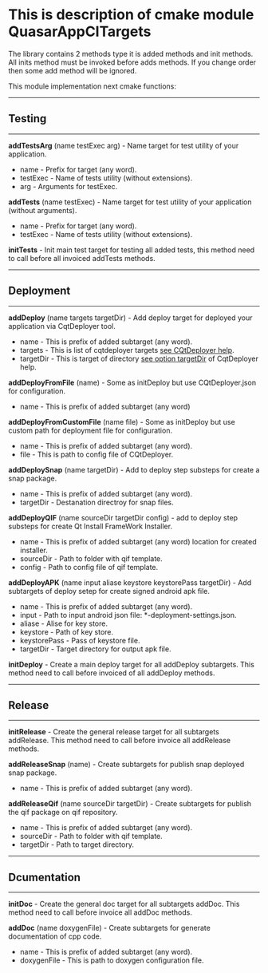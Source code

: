 # This is description of cmake module QuasarAppCITargets

The library contains 2 methods type it is added methods and init methods.
All inits method must be invoked before adds methods. If you change order then some add method will be ignored.

This module implementation next cmake functions:

---
 ## Testing
---
**addTestsArg** (name testExec arg) - Name target for test utility of your application.
- name - Prefix for target (any word).
- testExec - Name of tests utility (without extensions).
- arg - Arguments for testExec.

 **addTests** (name testExec) - Name target for test utility of your application (without arguments).
 - name - Prefix for target (any word).
 - testExec - Name of tests utility (without extensions).

 **initTests** - Init main test target for testing all added tests, this method need to call before all invoiced addTests methods.

---
 ## Deployment 
---
 **addDeploy** (name targets targetDir) - Add deploy target for deployed your application via CqtDeployer tool.
 - name - This is prefix of added subtarget (any word).
 - targets - This is list of cqtdeployer targets [see CQtDeployer help](https://github.com/QuasarApp/CQtDeployer/wiki/).
 - targetDir - This is target of directory [see option targetDir](https://github.com/QuasarApp/CQtDeployer/wiki/Options) of CqtDeployer help.

 **addDeployFromFile** (name) - Some as initDeploy but use CQtDeployer.json for configuration.
 - name - This is prefix of added subtarget (any word)

 **addDeployFromCustomFile** (name file) - Some as initDeploy but use custom path for deployment file for configuration.
 - name - This is prefix of added subtarget (any word).
 - file - This is path to config file of CQtDeployer.

 **addDeploySnap** (name targetDir) - Add to deploy step substeps for create a snap package.
 - name - This is prefix of added subtarget (any word).
 - targetDir - Destanation directroy for snap files.

 **addDeployQIF** (name sourceDir targetDir config) - add to deploy step substeps for create Qt Install FrameWork Installer.
 - name - This is prefix of added subtarget (any word) location for created installer.
 - sourceDir - Path to folder with qif template.
 - config - Path to config file of qif template.

 **addDeployAPK** (name input aliase keystore keystorePass targetDir) - Add subtargets of deploy setep for create signed android apk file.
 - name - This is prefix of added subtarget (any word).
 - input - Path to input android json file: *-deployment-settings.json.
 - aliase - Alise for key store.
 - keystore - Path of key store.
 - keystorePass - Pass of keystore file.
 - targetDir - Target directory for output apk file.

 **initDeploy** - Create a main deploy target for all addDeploy subtargets. This method need to call before invoiced of all addDeploy methods.

---
 ## Release
---
 **initRelease** - Сreate the general release target for all subtargets addRelease. This method need to call before invoice all addRelease methods.

 **addReleaseSnap** (name) - Сreate subtargets for publish snap deployed snap package.
 - name - This is prefix of added subtarget (any word).

 **addReleaseQif** (name sourceDir targetDir) - Create subtargets for publish the qif package on qif repository.
 - name - This is prefix of added subtarget (any word).
 - sourceDir - Path to folder with qif template.
 - targetDir - Path to target directory.

---
 ## Dcumentation
 ---
 **initDoc** - Create the general doc target for all subtargets addDoc. This method need to call before invoice all addDoc methods.

 **addDoc** (name doxygenFile) - Create subtargets for generate documentation of cpp code.
 - name - This is prefix of added subtarget (any word).
 - doxygenFile - This is path to doxygen configuration file.